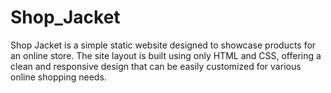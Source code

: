 # Shop_Jacket
Shop Jacket is a simple static website designed to showcase products for an online store. The site layout is built using only HTML and CSS, offering a clean and responsive design that can be easily customized for various online shopping needs.
